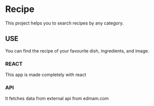 # Recipe

This project helps you to search recipes by any category.

## USE

You can find the recipe of your favourite dish, ingredients, and image.

### REACT

This app is made completely with react

### API

It fetches data from external api from edmam.com


